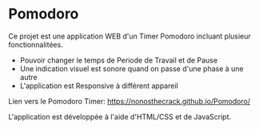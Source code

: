 # Pomodoro
Ce projet est une application WEB d'un Timer Pomodoro incluant plusieur fonctionnalitées.
- Pouvoir changer le temps de Periode de Travail et de Pause
- Une indication visuel est sonore quand on passe d'une phase à une autre
- L'application est Responsive à différent appareil

Lien vers le Pomodoro Timer:
https://nonosthecrack.github.io/Pomodoro/

L'application est développée à l'aide d'HTML/CSS et de JavaScript.
